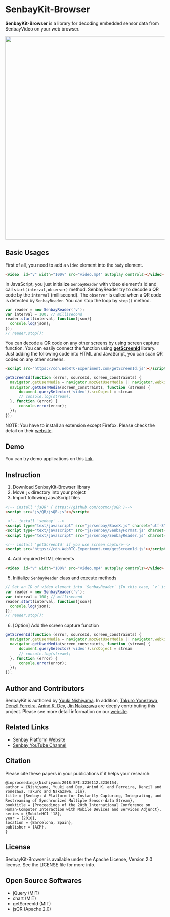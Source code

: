 # SenbayKit-Browser
**SenbayKit-Browser** is a library for decoding embedded sensor data from SenbayVideo on your web browser.


<p align="center">
  <img src="video/demo.gif", width="640">
</p>

## Basic Usages
First of all, you need to add a `video` element into the `body` element.

```html
<video  id="v" width="100%" src="video.mp4" autoplay controls></video>
```

In JavaScript, you just initialize `SenbayReader` with video element's id and call `start(interval,observer)` method. SenbayReader try to decode a QR code by the `interval` (millisecond). The `observer` is called when a QR code is detected by `SenbayReader`.
You can stop the loop by `stop()` method.

```JavaScript
var reader = new SenbayReader('v');
var interval = 100; // millisecond
reader.start(interval, function(json){
  console.log(json);
});
// reader.stop();
```

You can decode a QR code on any other screens by using screen capture function. You can easily connect the function using **[getScreenId](https://github.com/muaz-khan/getScreenId)** library.
Just adding the following code into HTML and JavaScript, you can scan QR codes on any other screens.

```html
<script src="https://cdn.WebRTC-Experiment.com/getScreenId.js"></script>
```

```JavaScript
getScreenId(function (error, sourceId, screen_constraints) {
  navigator.getUserMedia = navigator.mozGetUserMedia || navigator.webkitGetUserMedia;
  navigator.getUserMedia(screen_constraints, function (stream) {
      document.querySelector('video').srcObject = stream
      // console.log(stream);
  }, function (error) {
      console.error(error);
  });
});
```
NOTE: You have to install an extension except Firefox. Please check the detail on their [website](https://github.com/muaz-khan/getScreenId).

## Demo
You can try demo applications on this [link](https://www.ht.sfc.keio.ac.jp/~tetujin/SenbayKit-Browser/).

## Instruction
1. Download SenbayKit-Browser library
2. Move `js` directory into your project
3. Import following JavaScript files
```html
<!-- install 'jsQR' ( https://github.com/cozmo/jsQR )-->
<script src="js/QR/jsQR.js"></script>

 <!-- install 'senbay' -->
<script type="text/javascript" src="js/senbay/BaseX.js" charset="utf-8"></script>
<script type="text/javascript" src="js/senbay/SenbayFormat.js" charset="utf-8"></script>
<script type="text/javascript" src="js/senbay/SenbayReader.js" charset="utf-8"></script>

<!-- install 'getScreenId' if you use screen capture-->
<script src="https://cdn.WebRTC-Experiment.com/getScreenId.js"></script>
```

4. Add required HTML elements
```html
<video  id="v" width="100%" src="video.mp4" autoplay controls></video>
```

5. Initialize `SenbayReader` class and execute methods
```JavaScript
// Set an ID of video element into `SenbayReader` (In this case, `v` is the ID.)
var reader = new SenbayReader('v');
var interval = 100; // millisecond
reader.start(interval, function(json){
  console.log(json);
});
// reader.stop();
```

6. [Option] Add the screen capture function
```JavaScript
getScreenId(function (error, sourceId, screen_constraints) {
  navigator.getUserMedia = navigator.mozGetUserMedia || navigator.webkitGetUserMedia;
  navigator.getUserMedia(screen_constraints, function (stream) {
      document.querySelector('video').srcObject = stream
      // console.log(stream);
  }, function (error) {
      console.error(error);
  });
});
```

## Author and Contributors
SenbayKit is authored by [Yuuki Nishiyama](http://www.yuukinishiyama.com). In addition, [Takuro Yonezawa](https://www.ht.sfc.keio.ac.jp/~takuro/), [Denzil Ferreira](http://www.oulu.fi/university/researcher/denzil-ferreira), [Anind K. Dey](http://www.cs.cmu.edu/~anind/), [Jin Nakazawa](https://keio.pure.elsevier.com/ja/persons/jin-nakazawa) are deeply contributing this project. Please see more detail information on our [website](http://www.senbay.info).

## Related Links
* [Senbay Platform Website](http://www.senbay.info)
* [Senbay YouTube Channel](https://www.youtube.com/channel/UCbnQUEc3KpE1M9auxwMh2dA/videos)

## Citation
Please cite these papers in your publications if it helps your research:

```
@inproceedings{Nishiyama:2018:SPI:3236112.3236154,
author = {Nishiyama, Yuuki and Dey, Anind K. and Ferreira, Denzil and Yonezawa, Takuro and Nakazawa, Jin},
title = {Senbay: A Platform for Instantly Capturing, Integrating, and Restreaming of Synchronized Multiple Sensor-data Stream},
booktitle = {Proceedings of the 20th International Conference on Human-Computer Interaction with Mobile Devices and Services Adjunct},
series = {MobileHCI '18},
year = {2018},
location = {Barcelona, Spain},
publisher = {ACM},
}
```

## License
SenbayKit-Browser is available under the Apache License, Version 2.0 license. See the LICENSE file for more info.

## Open Source Softwares
* jQuery (MIT)
* chart (MIT)
* getScreenId (MIT)
* jsQR (Apache 2.0)

